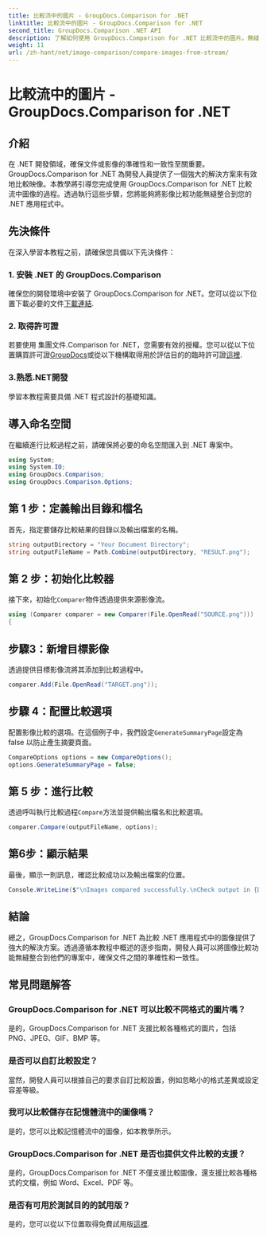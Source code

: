 ```yaml
---
title: 比較流中的圖片 - GroupDocs.Comparison for .NET
linktitle: 比較流中的圖片 - GroupDocs.Comparison for .NET
second_title: GroupDocs.Comparison .NET API
description: 了解如何使用 GroupDocs.Comparison for .NET 比較流中的圖片。無縫整合到 .NET 應用程式的逐步指南。
weight: 11
url: /zh-hant/net/image-comparison/compare-images-from-stream/
---
```


# 比較流中的圖片 - GroupDocs.Comparison for .NET

## 介紹
在 .NET 開發領域，確保文件或影像的準確性和一致性至關重要。 GroupDocs.Comparison for .NET 為開發人員提供了一個強大的解決方案來有效地比較映像。本教學將引導您完成使用 GroupDocs.Comparison for .NET 比較流中圖像的過程。透過執行這些步驟，您將能夠將影像比較功能無縫整合到您的 .NET 應用程式中。
## 先決條件
在深入學習本教程之前，請確保您具備以下先決條件：
### 1. 安裝 .NET 的 GroupDocs.Comparison
確保您的開發環境中安裝了 GroupDocs.Comparison for .NET。您可以從以下位置下載必要的文件[下載連結](https://releases.groupdocs.com/comparison/net/).
### 2. 取得許可證
若要使用 集團文件.Comparison for .NET，您需要有效的授權。您可以從以下位置購買許可證[GroupDocs](https://purchase.groupdocs.com/buy)或從以下機構取得用於評估目的的臨時許可證[這裡](https://purchase.groupdocs.com/temporary-license/).
### 3.熟悉.NET開發
學習本教程需要具備 .NET 程式設計的基礎知識。

## 導入命名空間
在繼續進行比較過程之前，請確保將必要的命名空間匯入到 .NET 專案中。 
```csharp
using System;
using System.IO;
using GroupDocs.Comparison;
using GroupDocs.Comparison.Options;
```
## 第 1 步：定義輸出目錄和檔名
首先，指定要儲存比較結果的目錄以及輸出檔案的名稱。
```csharp
string outputDirectory = "Your Document Directory";
string outputFileName = Path.Combine(outputDirectory, "RESULT.png");
```
## 第 2 步：初始化比較器
接下來，初始化`Comparer`物件透過提供來源影像流。
```csharp
using (Comparer comparer = new Comparer(File.OpenRead("SOURCE.png")))
{
```
## 步驟3：新增目標影像
透過提供目標影像流將其添加到比較過程中。
```csharp
comparer.Add(File.OpenRead("TARGET.png"));
```
## 步驟 4：配置比較選項
配置影像比較的選項。在這個例子中，我們設定`GenerateSummaryPage`設定為 false 以防止產生摘要頁面。
```csharp
CompareOptions options = new CompareOptions();
options.GenerateSummaryPage = false;
```
## 第 5 步：進行比較
透過呼叫執行比較過程`Compare`方法並提供輸出檔名和比較選項。
```csharp
comparer.Compare(outputFileName, options);
```
## 第6步：顯示結果
最後，顯示一則訊息，確認比較成功以及輸出檔案的位置。
```csharp
Console.WriteLine($"\nImages compared successfully.\nCheck output in {Directory.GetCurrentDirectory()}.");
```

## 結論
總之，GroupDocs.Comparison for .NET 為比較 .NET 應用程式中的圖像提供了強大的解決方案。透過遵循本教程中概述的逐步指南，開發人員可以將圖像比較功能無縫整合到他們的專案中，確保文件之間的準確性和一致性。
## 常見問題解答
### GroupDocs.Comparison for .NET 可以比較不同格式的圖片嗎？
是的，GroupDocs.Comparison for .NET 支援比較各種格式的圖片，包括 PNG、JPEG、GIF、BMP 等。
### 是否可以自訂比較設定？
當然，開發人員可以根據自己的要求自訂比較設置，例如忽略小的格式差異或設定容差等級。
### 我可以比較儲存在記憶體流中的圖像嗎？
是的，您可以比較記憶體流中的圖像，如本教學所示。
### GroupDocs.Comparison for .NET 是否也提供文件比較的支援？
是的，GroupDocs.Comparison for .NET 不僅支援比較圖像，還支援比較各種格式的文檔，例如 Word、Excel、PDF 等。
### 是否有可用於測試目的的試用版？
是的，您可以從以下位置取得免費試用版[這裡](https://releases.groupdocs.com/).